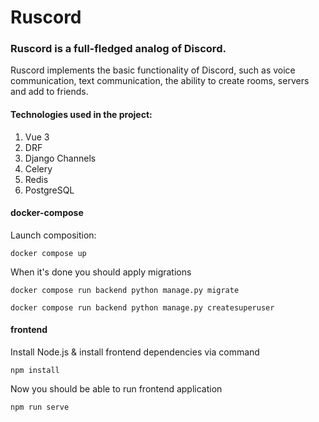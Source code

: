 # Ruscord
### Ruscord is a full-fledged analog of Discord.

Ruscord implements the basic functionality of Discord, such as voice communication, text communication, the ability to create rooms, servers and add to friends.

#### Technologies used in the project:
1. Vue 3
2. DRF
3. Django Channels
4. Celery
5. Redis
6. PostgreSQL

#### docker-compose
Launch composition:
```shell
docker compose up
```

When it's done you should apply migrations

```shell
docker compose run backend python manage.py migrate
```
```shell
docker compose run backend python manage.py createsuperuser
```

#### frontend
Install Node.js & install frontend dependencies via command
```shell
npm install
```
Now you should be able to run frontend application
```shell
npm run serve
```